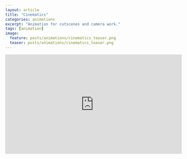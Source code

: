 ```yaml
---
layout: article
title: "Cinematics"
categories: animations
excerpt: "Animation for cutscenes and camera work."
tags: [animation]
image:
  feature: posts/animations/cinematics_teaser.png
  teaser: posts/animations/cinematics_teaser.png
---
```


<iframe width="560" height="315" src="https://www.youtube.com/embed/U9y2TMrS6DE" frameborder="0" allow="accelerometer; autoplay; encrypted-media; gyroscope; picture-in-picture" allowfullscreen></iframe>
